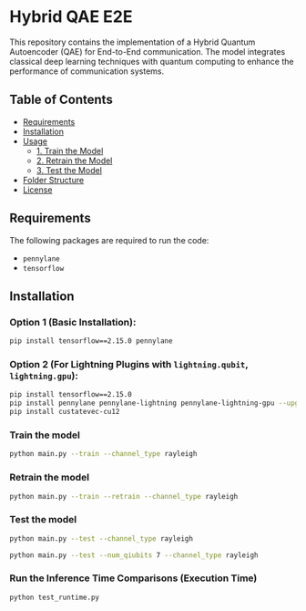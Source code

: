 # Hybrid QAE E2E

This repository contains the implementation of a Hybrid Quantum Autoencoder (QAE) for End-to-End communication. The model integrates classical deep learning techniques with quantum computing to enhance the performance of communication systems.

## Table of Contents

- [Requirements](#requirements)
- [Installation](#installation)
- [Usage](#usage)
  - [1. Train the Model](#1-train-the-model)
  - [2. Retrain the Model](#2-retrain-the-model)
  - [3. Test the Model](#3-test-the-model)
- [Folder Structure](#folder-structure)
- [License](#license)

## Requirements

The following packages are required to run the code:

- `pennylane`
- `tensorflow`

## Installation

### **Option 1** (Basic Installation):

```bash
pip install tensorflow==2.15.0 pennylane
```

### **Option 2** (For Lightning Plugins with `lightning.qubit`, `lightning.gpu`):

```bash
pip install tensorflow==2.15.0
pip install pennylane pennylane-lightning pennylane-lightning-gpu --upgrade
pip install custatevec-cu12
```

### Train the model
```bash
python main.py --train --channel_type rayleigh
```

### Retrain the model
```bash
python main.py --train --retrain --channel_type rayleigh
```

### Test the model
```bash
python main.py --test --channel_type rayleigh
```
```bash
python main.py --test --num_qiubits 7 --channel_type rayleigh
```

### Run the Inference Time Comparisons (Execution Time)
```bash
python test_runtime.py
```